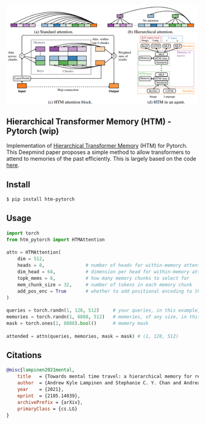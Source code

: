 <img src="./htm.png" width="500px"></img>

## Hierarchical Transformer Memory (HTM) - Pytorch (wip)

Implementation of <a href="https://arxiv.org/abs/2105.14039">Hierarchical Transformer Memory</a> (HTM) for Pytorch. This Deepmind paper proposes a simple method to allow transformers to attend to memories of the past efficiently. This is largely based on the code <a href="https://github.com/deepmind/deepmind-research/tree/master/hierarchical_transformer_memory">here</a>.

## Install

```bash
$ pip install htm-pytorch
```

## Usage

```python
import torch
from htm_pytorch import HTMAttention

attn = HTMAttention(
    dim = 512,
    heads = 8,               # number of heads for within-memory attention
    dim_head = 64,           # dimension per head for within-memory attention
    topk_mems = 8,           # how many memory chunks to select for
    mem_chunk_size = 32,     # number of tokens in each memory chunk
    add_pos_enc = True       # whether to add positional encoding to the memories
)

queries = torch.randn(1, 128, 512)     # your queries, in this example, 128 tokens
memories = torch.randn(1, 8888, 512)   # memories, of any size, in this example 8888
mask = torch.ones(1, 8888).bool()      # memory mask

attended = attn(queries, memories, mask = mask) # (1, 128, 512)
```
## Citations

```bibtex
@misc{lampinen2021mental,
    title   = {Towards mental time travel: a hierarchical memory for reinforcement learning agents}, 
    author  = {Andrew Kyle Lampinen and Stephanie C. Y. Chan and Andrea Banino and Felix Hill},
    year    = {2021},
    eprint  = {2105.14039},
    archivePrefix = {arXiv},
    primaryClass = {cs.LG}
}
```
